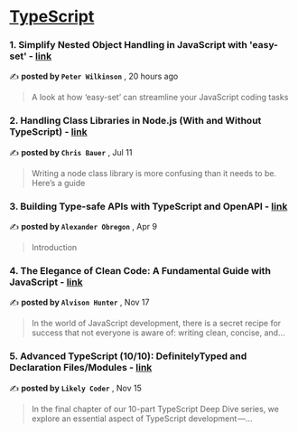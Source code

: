 
<h1><a href=https://medium.com/tag/typescript-tips/recommended target="_blank" rel="noopener noreferrer">TypeScript</a></h1>
<h3>1. Simplify Nested Object Handling in JavaScript with 'easy-set' - <a href=https://medium.com/@proggerpete/simplify-nested-object-handling-in-javascript-with-easy-set-54837271f64e?source=tag_recommended_feed---------0-84----------typescript_tips----------ecb91935_9fd2_44ce_b5e4_cd44022cfa63------- target="_blank" rel="noopener noreferrer">link</a></h3>

✍️ **posted by `Peter Wilkinson`** <date> , 20 hours ago</date>

<blockquote>A look at how ‘easy-set’ can streamline your JavaScript coding tasks</blockquote>

<h3>2. Handling Class Libraries in Node.js (With and Without TypeScript) - <a href=https://medium.com/better-programming/handling-class-libraries-in-node-js-with-and-without-typescript-39b73b2186b6?source=tag_recommended_feed---------1-107----------typescript_tips----------ecb91935_9fd2_44ce_b5e4_cd44022cfa63------- target="_blank" rel="noopener noreferrer">link</a></h3>

✍️ **posted by `Chris Bauer`** <date> , Jul 11</date>

<blockquote>Writing a node class library is more confusing than it needs to be. Here’s a guide</blockquote>

<h3>3. Building Type-safe APIs with TypeScript and OpenAPI - <a href=https://medium.com/@AlexanderObregon/building-type-safe-apis-with-typescript-and-openapi-1f78b4b94ee4?source=tag_recommended_feed---------2-85----------typescript_tips----------ecb91935_9fd2_44ce_b5e4_cd44022cfa63------- target="_blank" rel="noopener noreferrer">link</a></h3>

✍️ **posted by `Alexander Obregon`** <date> , Apr 9</date>

<blockquote>Introduction</blockquote>

<h3>4. The Elegance of Clean Code: A Fundamental Guide with JavaScript - <a href=https://medium.com/@alvisonhunter/the-elegance-of-clean-code-a-fundamental-guide-with-javascript-a73b0f08c50b?source=tag_recommended_feed---------3-84----------typescript_tips----------ecb91935_9fd2_44ce_b5e4_cd44022cfa63------- target="_blank" rel="noopener noreferrer">link</a></h3>

✍️ **posted by `Alvison Hunter`** <date> , Nov 17</date>

<blockquote>In the world of JavaScript development, there is a secret recipe for success that not everyone is aware of: writing clean, concise, and…</blockquote>

<h3>5. Advanced TypeScript (10/10): DefinitelyTyped and Declaration Files/Modules - <a href=https://medium.com/@seanbridger/advanced-typescript-10-10-definitelytyped-and-declaration-files-modules-3fc91671e8e4?source=tag_recommended_feed---------4-85----------typescript_tips----------ecb91935_9fd2_44ce_b5e4_cd44022cfa63------- target="_blank" rel="noopener noreferrer">link</a></h3>

✍️ **posted by `Likely Coder`** <date> , Nov 15</date>

<blockquote>In the final chapter of our 10-part TypeScript Deep Dive series, we explore an essential aspect of TypeScript development —…</blockquote>


